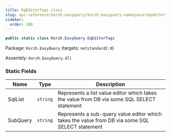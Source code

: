 ```yaml
---
title: EqEditorTags class
slug: api-reference/korzh-easyquery/korzh-easyquery-namespace/eqeditortags-class
sidebar:
  order: 100
---
```


```csharp
public static class Korzh.EasyQuery.EqEditorTags

```
Package: `Korzh.EasyQuery` (targets: `netstandard2.0`)

Assembly: `Korzh.EasyQuery.dll`

### Static Fields

| Name | Type | Description | 
| --- | --- | --- | 
| SqlList | `string` | Represents a list value editor which takes the value from DB via some SQL SELECT statement | 
| SubQuery | `string` | Represents a sub-query value editor which takes the value from DB via some SQL SELECT statement |
